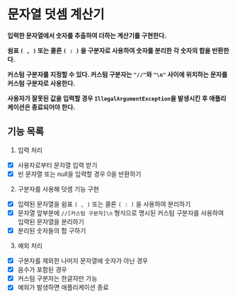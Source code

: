 # 문자열 덧셈 계산기
**입력한 문자열에서 숫자를 추출하여 더하는 계산기를 구현한다.**

**쉼표 `( , )` 또는 콜론 `( : )` 을 구분자로 사용하여 숫자를 분리한 각 숫자의 합을 반환한다.**

**커스텀 구분자를 지정할 수 있다. 커스텀 구분자는 `"//"`와 `"\n"` 사이에 위치하는 문자를 커스텀 구분자로 사용한다.**

**사용자가 잘못된 값을 입력할 경우 `IllegalArgumentException`을 발생시킨 후 애플리케이션은 종료되어야 한다.**

## 기능 목록

1. 입력 처리
- [X] 사용자로부터 문자열 입력 받기
- [X] 빈 문자열 또는 null을 입력할 경우 0을 반환하기

2. 구분자를 사용해 덧셈 기능 구현
- [X] 입력된 문자열을 쉼표 `( , )` 또는 콜론 `( : )` 을 사용하여 분리하기
- [X] 문자열 앞부분에 `//[커스텀 구분자]\n` 형식으로 명시된 커스텀 구분자를 사용하여 입력된 문자열을 분리하기
- [X] 분리된 숫자들의 합 구하기

3. 예외 처리
- [X] 구분자를 제외한 나머지 문자열에 숫자가 아닌 경우 
- [X] 음수가 포함된 경우
- [X] 커스텀 구분자는 한글자만 가능
- [X] 예외가 발생하면 애플리케이션 종료